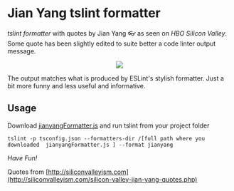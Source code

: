 # Jian Yang tslint formatter

*tslint formatter* with quotes by Jian Yang 👓 as seen on _HBO Silicon Valley_. Some quote has been slightly edited to suite better a code linter output message.

<div style="text-align:center">
    <img src ="https://media.giphy.com/media/3o7bu5kN3xCjquOG6k/giphy.gif" align="center" />
</div>


The output matches what is produced by ESLint's stylish formatter. Just a bit more funny and less useful and informative.

## Usage

Download [jianyangFormatter.js](./dist/jianyangFormatter.js)
and run tslint from your project folder

```
tslint -p tsconfig.json --formatters-dir /[full path where you downloaded  jianyangFormatter.js ] --format jianyang
```

*Have Fun!*

 Quotes from  [http://siliconvalleyism.com](http://siliconvalleyism.com/silicon-valley-jian-yang-quotes.php) 
